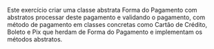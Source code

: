 Este exercício criar uma classe abstrata Forma do Pagamento com
 abstratos processar deste pagamento e validando o pagamento, com método
 de pagamento em classes concretas como Cartão de Crédito, Boleto e Pix que herdam de
 Forma do Pagamento e implementam os métodos abstratos. 
